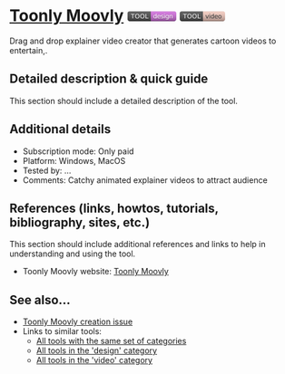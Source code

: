 # [Toonly Moovly](https://www.toonly.com/)  [<img src="images/design.png" align="bottom">](https://github.com/e-CLOSE/Toolbox/issues?q=label%3A01_TOOL+label%3Adesign) [<img src="images/video.png" align="bottom">](https://github.com/e-CLOSE/Toolbox/issues?q=label%3A01_TOOL+label%3Avideo)

Drag and drop explainer video creator that generates cartoon videos to entertain,.


## Detailed description & quick guide

This section should include a detailed description of the tool.


## Additional details

- Subscription mode: Only paid
- Platform: Windows, MacOS
- Tested by: …
- Comments: Catchy animated explainer videos to attract audience


## References (links, howtos, tutorials, bibliography, sites, etc.)

This section should include additional references and links to help in
understanding and using the tool.

- Toonly Moovly website: [Toonly Moovly](https://www.toonly.com/)


## See also...

- [Toonly Moovly creation issue](https://github.com/e-CLOSE/Toolbox/issues/87)
- Links to similar tools:
  - [All tools with the same set of categories](https://github.com/e-CLOSE/Toolbox/issues?q=label%3A01_TOOL+label%3Avideo)
  - [All tools in the 'design' category](https://github.com/e-CLOSE/Toolbox/issues?q=label%3A01_TOOL+label%3Adesign)
  - [All tools in the 'video' category](https://github.com/e-CLOSE/Toolbox/issues?q=label%3A01_TOOL+label%3Avideo)
